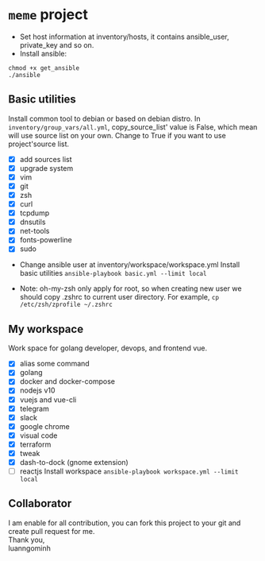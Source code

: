 # `meme` project
* Set host information at inventory/hosts, it contains ansible_user, private_key and so on.
* Install ansible: 
```shell
chmod +x get_ansible
./ansible
```
## Basic utilities

Install common tool to debian or based on debian distro.
In `inventory/group_vars/all.yml`, copy_source_list' value is False, which mean will use source list on your own. Change to True if you want to use project'source list.
- [x] add sources list
- [x] upgrade system 
- [x] vim
- [x] git
- [x] zsh
- [x] curl
- [x] tcpdump
- [x] dnsutils
- [x] net-tools
- [x] fonts-powerline
- [x] sudo

* Change ansible user at inventory/workspace/workspace.yml
Install basic utilities
`ansible-playbook basic.yml --limit local`

* Note: oh-my-zsh only apply for root, so when creating new user we should copy .zshrc to current user directory. For example, `cp /etc/zsh/zprofile ~/.zshrc`
## My workspace
Work space for golang developer, devops, and frontend vue.
- [x] alias some command
- [x] golang
- [x] docker and docker-compose
- [x] nodejs v10
- [x] vuejs and vue-cli
- [x] telegram
- [x] slack
- [x] google chrome
- [x] visual code
- [x] terraform
- [x] tweak
- [x] dash-to-dock (gnome extension)
- [ ] reactjs
Install workspace
`ansible-playbook workspace.yml --limit local`
## Collaborator
I am enable for all contribution, you can fork this project to your git and create pull request for me.
<br>Thank you,
<br>luanngominh